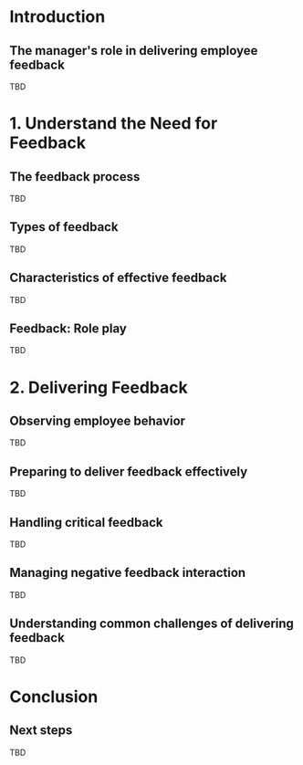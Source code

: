 # Introduction

## The manager's role in delivering employee feedback

TBD

# 1. Understand the Need for Feedback

## The feedback process

TBD

## Types of feedback

TBD

## Characteristics of effective feedback

TBD

## Feedback: Role play

TBD

# 2. Delivering Feedback

## Observing employee behavior

TBD

## Preparing to deliver feedback effectively

TBD

## Handling critical feedback

TBD

## Managing negative feedback interaction

TBD

## Understanding common challenges of delivering feedback

TBD

# Conclusion

## Next steps

TBD


